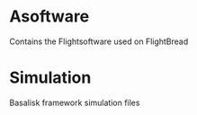 # Asoftware
Contains the Flightsoftware used on FlightBread

# Simulation
Basalisk framework simulation files
